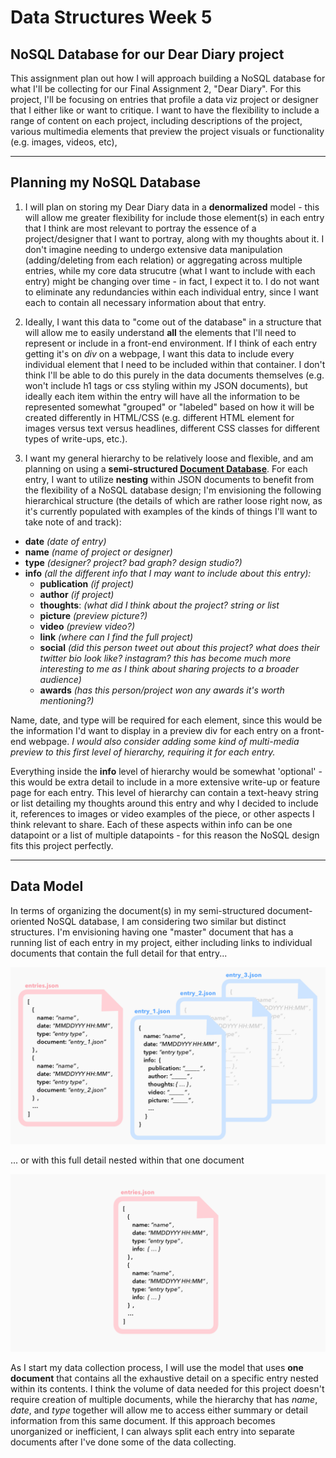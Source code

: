 # Data Structures Week 5

## NoSQL Database for our Dear Diary project
This assignment plan out how I will approach building a NoSQL database for what I'll be collecting for our Final Assignment 2, "Dear Diary". For this project, I'll be focusing on entries that profile a data viz project or designer that I either like or want to critique. I want to have the flexibility to include a range of content on each project, including descriptions of the project, various multimedia elements that preview the project visuals or functionality (e.g. images, videos, etc),  

----

## Planning my NoSQL Database
1. I will plan on storing my Dear Diary data in a **denormalized** model - this will allow me greater flexibility for include those element(s) in each entry that I think are most relevant to portray the essence of a project/designer that I want to portray, along with my thoughts about it. I don't imagine needing to undergo extensive data manipulation (adding/deleting from each relation) or aggregating across multiple entries, while my core data strucutre (what I want to include with each entry) might be changing over time - in fact, I expect it to. I do not want to eliminate any redundancies within each individual entry, since I want each to contain all necessary information about that entry.

2. Ideally, I want this data to "come out of the database" in a structure that will allow me to easily understand **all** the elements that I'll need to represent or include in a front-end environment. If I think of each entry getting it's on *div* on a webpage, I want this data to include every individual element that I need to be included within that container. I don't think I'll be able to do this purely in the data documents themselves (e.g. won't include h1 tags or css styling within my JSON documents), but ideally each item within the entry will have all the information to be represented somewhat "grouped" or "labeled" based on how it will be created differently in HTML/CSS (e.g. different HTML element for images versus text versus headlines, different CSS classes for different types of write-ups, etc.).

3. I want my general hierarchy to be relatively loose and flexible, and am planning on using a **semi-structured [Document Database](https://aws.amazon.com/nosql/document/)**. For each entry, I want to utilize **nesting** within JSON documents to benefit from the flexibility of a NoSQL database design; I'm envisioning the following hierarchical structure (the details of which are rather loose right now, as it's currently populated with examples of the kinds of things I'll want to take note of and track):

  * **date** *(date of entry)*
  * **name** *(name of project or designer)*
  * **type** *(designer? project? bad graph? design studio?)*
  * **info** *(all the different info that I may want to include about this entry):*
    * **publication** *(if project)*
    * **author** *(if project)*
    * **thoughts**: *(what did I think about the project? string or list*
    * **picture** *(preview picture?)*
    * **video** *(preview video?)*
    * **link** *(where can I find the full project)*
    * **social** *(did this person tweet out about this project? what does their twitter bio look like? instagram? this has become much more interesting to me as I think about sharing projects to a broader audience)*
    * **awards** *(has this person/project won any awards it's worth mentioning?)*

Name, date, and type will be required for each element, since this would be the information I'd want to display in a preview div for each entry on a front-end webpage. *I would also consider adding some kind of multi-media preview to this first level of hierarchy, requiring it for each entry.*

Everything inside the **info** level of hierarchy would be somewhat 'optional' - this would be extra detail to include in a more extensive write-up or feature page for each entry. This level of hierarchy can contain a text-heavy string or list detailing my thoughts around this entry and why I decided to include it, references to images or video examples of the piece, or other aspects I think relevant to share. Each of these aspects within info can be one datapoint or a list of multiple datapoints - for this reason the NoSQL design fits this project perfectly.

------

## Data Model
In terms of organizing the document(s) in my semi-structured document-oriented NoSQL database, I am considering two similar but distinct structures. I'm envisioning having one "master" document that has a running list of each entry in my project, either including links to individual documents that contain the full detail for that entry...

![](png/week5_MultipleDocuments.png)

... or with this full detail nested within that one document

![](png/week5_OneDocument.png)

As I start my data collection process, I will use the model that uses **one document** that contains all the exhaustive detail on a specific entry nested within its contents. I think the volume of data needed for this project doesn't require creation of multiple documents, while the hierarchy that has *name*, *date*, and *type* together will allow me to access either summary or detail information from this same document. If this approach becomes unorganized or inefficient, I can always split each entry into separate documents after I've done some of the data collecting.
